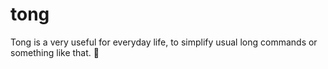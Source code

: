 # tong

Tong is a very useful for everyday life, to simplify usual long commands or something like that. :spaghetti:
